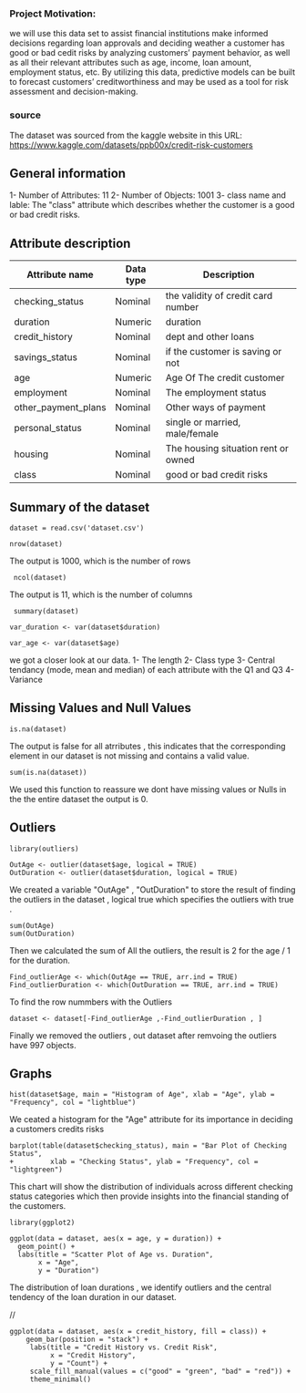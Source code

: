 ### Project Motivation:
we will use this data set to assist financial institutions make informed decisions regarding loan approvals and deciding weather a customer has good or bad cedit risks by analyzing customers’ payment behavior, as well as all their relevant attributes such as age, income, loan amount, employment status, etc. By utilizing this data, predictive models can be built to forecast customers’ creditworthiness and may be used as a tool for risk assessment and decision-making.

### source

The dataset was sourced from the kaggle website in this URL:
https://www.kaggle.com/datasets/ppb00x/credit-risk-customers 

## General information 

1- Number of Attributes: 11
2- Number of Objects: 1001
3- class name and lable:
The "class" attribute which describes whether the customer is a good or bad credit risks.

## Attribute description

| Attribute name    | Data type |            Description             |
|-------------------|-----------|------------------------------------|
|checking_status    |Nominal    |the validity of credit card number  |
|duration           |Numeric    |duration                            |
|credit_history     |Nominal    |dept and other loans                |
|savings_status     |Nominal    |if the customer is saving or not    |
|age                |Numeric    |Age Of The credit customer          |
|employment         |Nominal    |The employment status               |
|other_payment_plans|Nominal |Other ways of payment                  |
|personal_status    |Nominal     |single or married, male/female     |
|housing            |Nominal     |The housing situation rent or owned| 
|class              |Nominal     |good or bad credit risks           |


## Summary of the dataset

```{r}
dataset = read.csv('dataset.csv')
```

```{r}
nrow(dataset) 
```
The output is 1000, which is the number of rows

```{r}
 ncol(dataset)
```
The output is 11, which is the number of columns

```{r}
 summary(dataset)
```
```{r}
var_duration <- var(dataset$duration)
```
```{r}
var_age <- var(dataset$age)
```
we got a closer look at our data.
1- The length 
2- Class type 
3- Central tendancy (mode, mean and median) of each attribute with the Q1 and Q3
4- Variance 

## Missing Values and Null Values

```{r}
is.na(dataset)
```
The output is false for all atrributes , this indicates that the corresponding element in our dataset is not missing and contains a valid value.

```{r}
sum(is.na(dataset))
```
We used this function to reassure we dont have missing values or Nulls in the the entire dataset the output is 0. 

## Outliers

```{r}
library(outliers)
```
```{r}
OutAge <- outlier(dataset$age, logical = TRUE)
OutDuration <- outlier(dataset$duration, logical = TRUE)
```
We created a variable "OutAge" , "OutDuration" to store the result of finding the outliers in the dataset , 
logical true which specifies the outliers with true .

```{r}
sum(OutAge)
sum(OutDuration)
```
Then we calculated the sum of All the outliers, the result is 2 for the age / 1 for the duration. 

```{r}
Find_outlierAge <- which(OutAge == TRUE, arr.ind = TRUE)
Find_outlierDuration <- which(OutDuration == TRUE, arr.ind = TRUE)
```
To find the row nummbers with the Outliers 

```{r}
dataset <- dataset[-Find_outlierAge ,-Find_outlierDuration , ]
```
Finally we removed the outliers , out dataset after remvoing the outliers have 997 objects.

## Graphs 

```{r}
hist(dataset$age, main = "Histogram of Age", xlab = "Age", ylab = "Frequency", col = "lightblue")
```
We ceated a histogram for the "Age" attribute for its importance in deciding a customers credits risks 

```{r}
barplot(table(dataset$checking_status), main = "Bar Plot of Checking Status", 
+         xlab = "Checking Status", ylab = "Frequency", col = "lightgreen")
```
This chart will show the distribution of individuals across different checking status categories which then provide insights into the financial standing of the customers. 

```{r}
library(ggplot2)
```
```{r}
ggplot(data = dataset, aes(x = age, y = duration)) +
  geom_point() +
  labs(title = "Scatter Plot of Age vs. Duration",
       x = "Age",
       y = "Duration")
```
The distribution of loan durations , we identify outliers and the central tendency of the loan duration in our dataset.

// 
```{r}
ggplot(data = dataset, aes(x = credit_history, fill = class)) +
    geom_bar(position = "stack") +
     labs(title = "Credit History vs. Credit Risk",
          x = "Credit History",
          y = "Count") +
     scale_fill_manual(values = c("good" = "green", "bad" = "red")) +
     theme_minimal()

```

